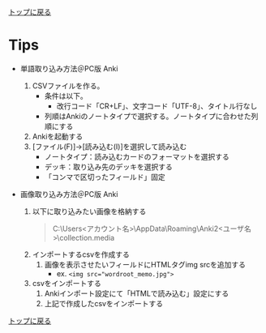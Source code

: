 [トップに戻る](../index.md)

# Tips
- 単語取り込み方法＠PC版 Anki
	1. CSVファイルを作る。
		- 条件は以下。
			- 改行コード「CR+LF」、文字コード「UTF-8」、タイトル行なし
		- 列順はAnkiのノートタイプで選択する。ノートタイプに合わせた列順にする
	1. Ankiを起動する
	1. [ファイル(F)]→[読み込む(I)]を選択して読み込む
		- ノートタイプ：読み込むカードのフォーマットを選択する
		- デッキ：取り込み先のデッキを選択する
		- 「コンマで区切ったフィールド」固定

- 画像取り込み方法＠PC版 Anki
	1. 以下に取り込みたい画像を格納する
		> C:\Users\<アカウント名>\AppData\Roaming\Anki2<ユーザ名>\collection.media
	1. インポートするcsvを作成する
		1. 画像を表示させたいフィールドにHTMLタグimg srcを追加する
			- ex. `<img src="wordroot_memo.jpg">`
	1. csvをインポートする
		1. Ankiインポート設定にて「HTMLで読み込む」設定にする
		1. 上記で作成したcsvをインポートする

[トップに戻る](../index.md)
